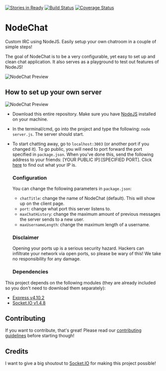 [![Stories in Ready](https://badge.waffle.io/pietertolsma/NodeChat.png?label=ready&title=Ready)](https://waffle.io/pietertolsma/NodeChat)
[![Build Status](https://travis-ci.org/pietertolsma/NodeChat.svg?branch=master)](https://travis-ci.org/pietertolsma/NodeChat)
[![Coverage Status](https://coveralls.io/repos/github/pietertolsma/NodeChat/badge.svg)](https://coveralls.io/github/pietertolsma/NodeChat?branch=master)

# NodeChat
Custom IRC using NodeJS. Easily setup your own chatroom in a couple of simple steps!

The goal of NodeChat is to be a very configurable, yet easy to set up and clean chat application. It also serves as a playground to test out features of NodeJS!

![NodeChat Preview](/../screenshots/preview.png?raw=true "NodeChat v0.0.1")

## How to set up your own server

![NodeChat Preview](/../screenshots/console.png?raw=true "NodeChat v0.0.1")
- Download this entire repository. Make sure you have [NodeJS](https://nodejs.org/en/) installed on your machine.
- In the terminal/cmd, go into the project and type the following:  `node server.js`. The server should start.
- To start chatting away, go to `localhost:3003` (or another port if you changed it). To go public, you will need to port forward the port specified in `package.json`. When you've done this, send the following address to your friends: [YOUR PUBLIC IP]:[SPECIFIED PORT]. Click [here](http://www.whatsmyip.org/) to find out what your IP is.

  ### Configuration

  You can change the following parameters in `package.json`:
  - `chatTitle`: change the name of NodeChat (default). This will show up on the client page.
  - `port`: change what port this server listens to.
  - `maxChatHistory`: change the maximum amount of previous messages the server sends to a new user.
  - `maxUsernameLength`: change the maximum length of a username.

  ### Disclaimer

  Opening your ports up is a serious security hazard. Hackers can infiltrate your network via open ports, so please be wary of this! We take no responsibility for any damage.

  ### Dependencies
This project depends on the following modules (they are already included so you don't need to download them separately):
  - [Express v4.10.2](https://expressjs.com/)
  - [Socket.IO v1.4.8](http://socket.io/)

## Contributing

If you want to contribute, that's great! Please read our [contributing guidelines](https://github.com/pietertolsma/NodeChat/blob/master/CONTRIBUTING.md) before starting though!

## Credits
I want to give a big shoutout to [Socket.IO](http://socket.io/) for making this project possible!
